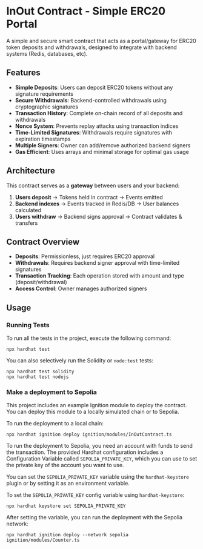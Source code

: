# InOut Contract - Simple ERC20 Portal

A simple and secure smart contract that acts as a portal/gateway for ERC20 token deposits and withdrawals, designed to integrate with backend systems (Redis, databases, etc).

## Features

- **Simple Deposits**: Users can deposit ERC20 tokens without any signature requirements
- **Secure Withdrawals**: Backend-controlled withdrawals using cryptographic signatures  
- **Transaction History**: Complete on-chain record of all deposits and withdrawals
- **Nonce System**: Prevents replay attacks using transaction indices
- **Time-Limited Signatures**: Withdrawals require signatures with expiration timestamps
- **Multiple Signers**: Owner can add/remove authorized backend signers
- **Gas Efficient**: Uses arrays and minimal storage for optimal gas usage

## Architecture

This contract serves as a **gateway** between users and your backend:

1. **Users deposit** → Tokens held in contract → Events emitted
2. **Backend indexes** → Events tracked in Redis/DB → User balances calculated  
3. **Users withdraw** → Backend signs approval → Contract validates & transfers

## Contract Overview

- **Deposits**: Permissionless, just requires ERC20 approval
- **Withdrawals**: Requires backend signer approval with time-limited signatures
- **Transaction Tracking**: Each operation stored with amount and type (deposit/withdrawal)
- **Access Control**: Owner manages authorized signers

## Usage

### Running Tests

To run all the tests in the project, execute the following command:

```shell
npx hardhat test
```

You can also selectively run the Solidity or `node:test` tests:

```shell
npx hardhat test solidity
npx hardhat test nodejs
```

### Make a deployment to Sepolia

This project includes an example Ignition module to deploy the contract. You can deploy this module to a locally simulated chain or to Sepolia.

To run the deployment to a local chain:

```shell
npx hardhat ignition deploy ignition/modules/InOutContract.ts
```

To run the deployment to Sepolia, you need an account with funds to send the transaction. The provided Hardhat configuration includes a Configuration Variable called `SEPOLIA_PRIVATE_KEY`, which you can use to set the private key of the account you want to use.

You can set the `SEPOLIA_PRIVATE_KEY` variable using the `hardhat-keystore` plugin or by setting it as an environment variable.

To set the `SEPOLIA_PRIVATE_KEY` config variable using `hardhat-keystore`:

```shell
npx hardhat keystore set SEPOLIA_PRIVATE_KEY
```

After setting the variable, you can run the deployment with the Sepolia network:

```shell
npx hardhat ignition deploy --network sepolia ignition/modules/Counter.ts
```
